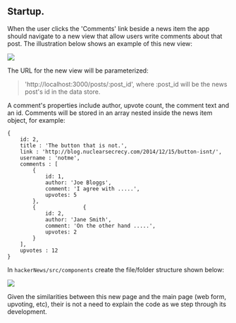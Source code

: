 ## Startup.

When the user clicks the 'Comments' link beside a news item the app should navigate to a new view that allow users write comments about that post. The illustration below shows an example of this new view:  
 
![][comment]

The URL for the new view will be parameterized: 

>'http://localhost:3000/posts/:post_id', where :post_id will be the news post's id in the data store.

A comment's properties include author, upvote count, the comment text and an id. Comments will be stored in an array nested inside the news item object, for example:
~~~
{ 
    id: 2,
    title : 'The button that is not.',
    link : 'http://blog.nuclearsecrecy.com/2014/12/15/button-isnt/',
    username : 'notme',
    comments : [
        {
            id: 1,
            author: 'Joe Bloggs',
            comment: 'I agree with .....',
            upvotes: 5
        },
        {               {
            id: 2,
            author: 'Jane Smith',
            comment: 'On the other hand .....',
            upvotes: 2
        }
    ],
    upvotes : 12
}
~~~
In `hackerNews/src/components` create the file/folder structure shown below:

![][folders]

Given the similarities between this new page and the main page (web form, upvoting, etc), their is not a need to explain the code as we step through its development.


[comment]: ./img/comment.png
[folders]: ./img/folders.png
